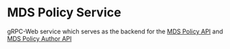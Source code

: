 # MDS Policy Service

gRPC-Web service which serves as the backend for the [MDS Policy API](../mds-policy/README.md) and [MDS Policy Author API](../mds-policy-author-api/README.md)

